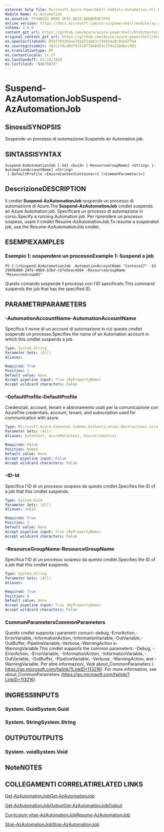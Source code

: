 ```yaml
---
external help file: Microsoft.Azure.PowerShell.Cmdlets.Automation.dll-Help.xml
Module Name: Az.Automation
ms.assetid: FF44BCD2-AD8E-4F5C-AB10-BD6BD69E7F45
online version: https://docs.microsoft.com/en-us/powershell/module/az.automation/suspend-azautomationjob
schema: 2.0.0
content_git_url: https://github.com/Azure/azure-powershell/blob/master/src/Automation/Automation/help/Suspend-AzAutomationJob.md
original_content_git_url: https://github.com/Azure/azure-powershell/blob/master/src/Automation/Automation/help/Suspend-AzAutomationJob.md
ms.openlocfilehash: 850ff932bdae35bd21ab83c745b5da8c056d778d
ms.sourcegitcommit: 4d2c178cd6df9151877b08d54c1f4a228dbec9d1
ms.translationtype: MT
ms.contentlocale: it-IT
ms.lasthandoff: 01/29/2020
ms.locfileid: "93675673"
---
```

# <span data-ttu-id="3fcbe-101">Suspend-AzAutomationJob</span><span class="sxs-lookup"><span data-stu-id="3fcbe-101">Suspend-AzAutomationJob</span></span>

## <span data-ttu-id="3fcbe-102">Sinossi</span><span class="sxs-lookup"><span data-stu-id="3fcbe-102">SYNOPSIS</span></span>
<span data-ttu-id="3fcbe-103">Sospende un processo di automazione.</span><span class="sxs-lookup"><span data-stu-id="3fcbe-103">Suspends an Automation job.</span></span>

## <span data-ttu-id="3fcbe-104">SINTASSI</span><span class="sxs-lookup"><span data-stu-id="3fcbe-104">SYNTAX</span></span>

```
Suspend-AzAutomationJob [-Id] <Guid> [-ResourceGroupName] <String> [-AutomationAccountName] <String>
 [-DefaultProfile <IAzureContextContainer>] [<CommonParameters>]
```

## <span data-ttu-id="3fcbe-105">Descrizione</span><span class="sxs-lookup"><span data-stu-id="3fcbe-105">DESCRIPTION</span></span>
<span data-ttu-id="3fcbe-106">Il cmdlet **Suspend-AzAutomationJob** sospende un processo di automazione di Azure.</span><span class="sxs-lookup"><span data-stu-id="3fcbe-106">The **Suspend-AzAutomationJob** cmdlet suspends an Azure Automation job.</span></span>
<span data-ttu-id="3fcbe-107">Specificare un processo di automazione in corso.</span><span class="sxs-lookup"><span data-stu-id="3fcbe-107">Specify a running Automation job.</span></span>
<span data-ttu-id="3fcbe-108">Per riprendere un processo sospeso, usare il cmdlet Resume-AzAutomationJob.</span><span class="sxs-lookup"><span data-stu-id="3fcbe-108">To resume a suspended job, use the Resume-AzAutomationJob cmdlet.</span></span>

## <span data-ttu-id="3fcbe-109">ESEMPI</span><span class="sxs-lookup"><span data-stu-id="3fcbe-109">EXAMPLES</span></span>

### <span data-ttu-id="3fcbe-110">Esempio 1: sospendere un processo</span><span class="sxs-lookup"><span data-stu-id="3fcbe-110">Example 1: Suspend a job</span></span>
```
PS C:\>Suspend-AzAutomationJob -AutomationAccountName "Contoso17" -Id 2989b069-24fe-40b9-b3bd-cb7e5eac4b64 -ResourceGroupName "ResourceGroup01"
```

<span data-ttu-id="3fcbe-111">Questo comando sospende il processo con l'ID specificato.</span><span class="sxs-lookup"><span data-stu-id="3fcbe-111">This command suspends the job that has the specified ID.</span></span>

## <span data-ttu-id="3fcbe-112">PARAMETRI</span><span class="sxs-lookup"><span data-stu-id="3fcbe-112">PARAMETERS</span></span>

### <span data-ttu-id="3fcbe-113">-AutomationAccountName</span><span class="sxs-lookup"><span data-stu-id="3fcbe-113">-AutomationAccountName</span></span>
<span data-ttu-id="3fcbe-114">Specifica il nome di un account di automazione in cui questo cmdlet sospende un processo.</span><span class="sxs-lookup"><span data-stu-id="3fcbe-114">Specifies the name of an Automation account in which this cmdlet suspends a job.</span></span>

```yaml
Type: System.String
Parameter Sets: (All)
Aliases:

Required: True
Position: 1
Default value: None
Accept pipeline input: True (ByPropertyName)
Accept wildcard characters: False
```

### <span data-ttu-id="3fcbe-115">-DefaultProfile</span><span class="sxs-lookup"><span data-stu-id="3fcbe-115">-DefaultProfile</span></span>
<span data-ttu-id="3fcbe-116">Credenziali, account, tenant e abbonamento usati per la comunicazione con Azure</span><span class="sxs-lookup"><span data-stu-id="3fcbe-116">The credentials, account, tenant, and subscription used for communication with azure</span></span>

```yaml
Type: Microsoft.Azure.Commands.Common.Authentication.Abstractions.Core.IAzureContextContainer
Parameter Sets: (All)
Aliases: AzContext, AzureRmContext, AzureCredential

Required: False
Position: Named
Default value: None
Accept pipeline input: False
Accept wildcard characters: False
```

### <span data-ttu-id="3fcbe-117">-ID</span><span class="sxs-lookup"><span data-stu-id="3fcbe-117">-Id</span></span>
<span data-ttu-id="3fcbe-118">Specifica l'ID di un processo sospeso da questo cmdlet.</span><span class="sxs-lookup"><span data-stu-id="3fcbe-118">Specifies the ID of a job that this cmdlet suspends.</span></span>

```yaml
Type: System.Guid
Parameter Sets: (All)
Aliases: JobId

Required: True
Position: 2
Default value: None
Accept pipeline input: True (ByPropertyName)
Accept wildcard characters: False
```

### <span data-ttu-id="3fcbe-119">-ResourceGroupName</span><span class="sxs-lookup"><span data-stu-id="3fcbe-119">-ResourceGroupName</span></span>
<span data-ttu-id="3fcbe-120">Specifica l'ID di un processo sospeso da questo cmdlet.</span><span class="sxs-lookup"><span data-stu-id="3fcbe-120">Specifies the ID of a job that this cmdlet suspends.</span></span>

```yaml
Type: System.String
Parameter Sets: (All)
Aliases:

Required: True
Position: 0
Default value: None
Accept pipeline input: True (ByPropertyName)
Accept wildcard characters: False
```

### <span data-ttu-id="3fcbe-121">CommonParameters</span><span class="sxs-lookup"><span data-stu-id="3fcbe-121">CommonParameters</span></span>
<span data-ttu-id="3fcbe-122">Questo cmdlet supporta i parametri comuni:-debug,-ErrorAction,-ErrorVariable,-InformationAction,-InformationVariable,-OutVariable,-OutBuffer,-PipelineVariable,-Verbose,-WarningAction e-WarningVariable.</span><span class="sxs-lookup"><span data-stu-id="3fcbe-122">This cmdlet supports the common parameters: -Debug, -ErrorAction, -ErrorVariable, -InformationAction, -InformationVariable, -OutVariable, -OutBuffer, -PipelineVariable, -Verbose, -WarningAction, and -WarningVariable.</span></span> <span data-ttu-id="3fcbe-123">Per altre informazioni, Vedi about_CommonParameters ( https://go.microsoft.com/fwlink/?LinkID=113216) .</span><span class="sxs-lookup"><span data-stu-id="3fcbe-123">For more information, see about_CommonParameters (https://go.microsoft.com/fwlink/?LinkID=113216).</span></span>

## <span data-ttu-id="3fcbe-124">INGRESSI</span><span class="sxs-lookup"><span data-stu-id="3fcbe-124">INPUTS</span></span>

### <span data-ttu-id="3fcbe-125">System. Guid</span><span class="sxs-lookup"><span data-stu-id="3fcbe-125">System.Guid</span></span>

### <span data-ttu-id="3fcbe-126">System. String</span><span class="sxs-lookup"><span data-stu-id="3fcbe-126">System.String</span></span>

## <span data-ttu-id="3fcbe-127">OUTPUT</span><span class="sxs-lookup"><span data-stu-id="3fcbe-127">OUTPUTS</span></span>

### <span data-ttu-id="3fcbe-128">System. void</span><span class="sxs-lookup"><span data-stu-id="3fcbe-128">System.Void</span></span>

## <span data-ttu-id="3fcbe-129">Note</span><span class="sxs-lookup"><span data-stu-id="3fcbe-129">NOTES</span></span>

## <span data-ttu-id="3fcbe-130">COLLEGAMENTI CORRELATI</span><span class="sxs-lookup"><span data-stu-id="3fcbe-130">RELATED LINKS</span></span>

[<span data-ttu-id="3fcbe-131">Get-AzAutomationJob</span><span class="sxs-lookup"><span data-stu-id="3fcbe-131">Get-AzAutomationJob</span></span>](./Get-AzAutomationJob.md)

[<span data-ttu-id="3fcbe-132">Get-AzAutomationJobOutput</span><span class="sxs-lookup"><span data-stu-id="3fcbe-132">Get-AzAutomationJobOutput</span></span>](./Get-AzAutomationJobOutput.md)

[<span data-ttu-id="3fcbe-133">Curriculum vitae-AzAutomationJob</span><span class="sxs-lookup"><span data-stu-id="3fcbe-133">Resume-AzAutomationJob</span></span>](./Resume-AzAutomationJob.md)

[<span data-ttu-id="3fcbe-134">Stop-AzAutomationJob</span><span class="sxs-lookup"><span data-stu-id="3fcbe-134">Stop-AzAutomationJob</span></span>](./Stop-AzAutomationJob.md)


